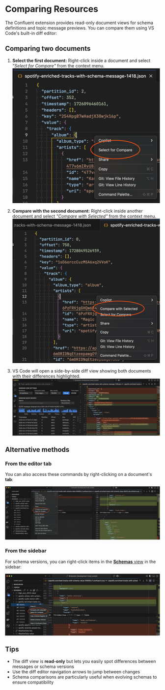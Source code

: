 # Comparing Resources

The Confluent extension provides read-only document views for schema definitions and topic message
previews. You can compare them using VS Code's built-in diff editor:

## Comparing two documents

1. **Select the first document:** Right-click inside a document and select _"Select for Compare"_
   from the context menu. ![](./topic-message-diff-select.png)

2. **Compare with the second document:** Right-click inside another document and select _"Compare
   with Selected"_ from the context menu. ![](./topic-message-diff-compare.png)

3. VS Code will open a side-by-side diff view showing both documents with their differences
   highlighted. ![](./topic-messages-diff.png)

## Alternative methods

### From the editor tab

You can also access these commands by right-clicking on a document's **tab**:

![](./schemas-diff-tab-titles.png)

### From the sidebar

For schema versions, you can right-click items in the
[**Schemas** view](command:confluent-schemas.focus) in the sidebar:

![](./schemas-diff-sidebar.png)

## Tips

- The diff view is **read-only** but lets you easily spot differences between messages or schema
  versions
- Use the diff editor navigation arrows to jump between changes
- Schema comparisons are particularly useful when evolving schemas to ensure compatibility
